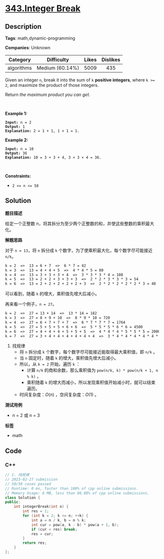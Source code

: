 # [343.Integer Break](https://leetcode.com/problems/integer-break/description/)

## Description

**Tags**: math,dynamic-programming

**Companies**: Unknown

|  Category  |   Difficulty    | Likes | Dislikes |
| :--------: | :-------------: | :---: | :------: |
| algorithms | Medium (60.14%) | 5009  |   435    |

<p>Given an integer <code>n</code>, break it into the sum of <code>k</code> <strong>positive integers</strong>, where <code>k &gt;= 2</code>, and maximize the product of those integers.</p>
<p>Return <em>the maximum product you can get</em>.</p>
<p>&nbsp;</p>
<p><strong class="example">Example 1:</strong></p>
<pre><code><strong>Input:</strong> n = 2
<strong>Output:</strong> 1
<strong>Explanation:</strong> 2 = 1 + 1, 1 &times; 1 = 1.</code></pre>
<p><strong class="example">Example 2:</strong></p>
<pre><code><strong>Input:</strong> n = 10
<strong>Output:</strong> 36
<strong>Explanation:</strong> 10 = 3 + 3 + 4, 3 &times; 3 &times; 4 = 36.</code></pre>
<p>&nbsp;</p>
<p><strong>Constraints:</strong></p>
<ul>
  <li><code>2 &lt;= n &lt;= 58</code></li>
</ul>

## Solution

**题目描述**

给定一个正整数 n，将其拆分为至少两个正整数的和，并使这些整数的乘积最大化。

**解题思路**

对于 `n = 13`，将 `n` 拆分成 `k` 个数字，为了使乘积最大化，每个数字尽可能接近 `n/k`。

```txt
k = 2  =>  13 = 6 + 7  =>  6 * 7 = 42
k = 3  =>  13 = 4 + 4 + 5  =>  4 * 4 * 5 = 80
k = 4  =>  13 = 3 + 3 + 3 + 4  =>  3 * 3 * 3 * 4 = 108
k = 5  =>  13 = 2 + 2 + 3 + 3 + 3  =>  2 * 2 * 3 * 3 * 3 = 54
k = 6  =>  13 = 2 + 2 + 2 + 2 + 2 + 3  =>  2 * 2 * 2 * 2 * 2 * 3 = 48
```

可以看到，随着 `k` 的增大，乘积值先增大后减小。

再来看一个例子，`n = 27`。

```txt
k = 2  =>  27 = 13 + 14  =>  13 * 14 = 182
k = 3  =>  27 = 8 + 9 + 10  =>  8 * 9 * 10 = 720
k = 4  =>  27 = 6 + 7 + 7 + 7  =>  6 * 7 * 7 * 7 = 1764
k = 5  =>  27 = 5 + 5 + 5 + 6 + 6  =>  5 * 5 * 5 * 6 * 6 = 4500
k = 6  =>  27 = 4 + 4 + 4 + 5 + 5 + 5  =>  4 * 4 * 4 * 5 * 5 * 5 = 2000
k = 7  =>  27 = 3 + 4 + 4 + 4 + 4 + 4 + 4  =>  3 * 4 * 4 * 4 * 4 * 4 * 4 = 1536
```

1. 找规律
   - 将 `n` 拆分成 `k` 个数字，每个数字尽可能接近能取得最大乘积值，即 `n/k` 。
   - 当 `n` 固定时，随着 `k` 的增大，乘积值先增大后减小。
   - 所以，从 `k = 2` 开始，遍历 `k` ：
     - 计算 `n/k` 的商和余数，那么乘积值为 `pow(n/k, k) * pow(n/k + 1, n % k)` 。
     - 乘积随着 `k` 的增大而减小，所以发现乘积值开始减小时，就可以结束遍历。
   - 时间复杂度：$O(n)$ ，空间复杂度：$O(1)$ 。

**测试用例**

- n = 2 或 n = 3

**标签**

- math

<!-- code start -->
## Code

### C++

```cpp
// 1. 找规律
// 2023-02-27 submission
// 50/50 cases passed
// Runtime: 0 ms, faster than 100% of cpp online submissions.
// Memory Usage: 6 MB, less than 86.88% of cpp online submissions.
class Solution {
public:
    int integerBreak(int n) {
        int res = 1;
        for (int k = 2; k <= n; ++k) {
            int a = n / k, b = n % k;
            int cur = pow(a, k - b) * pow(a + 1, b);
            if (cur < res) break;
            res = cur;
        }
        return res;
    }
};
```

<!-- code end -->
